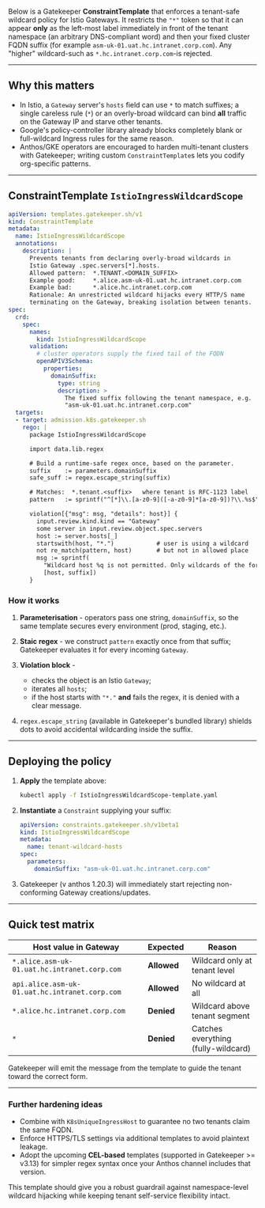 Below is a Gatekeeper **ConstraintTemplate** that enforces a tenant-safe wildcard policy for Istio Gateways. It restricts the `"*"` token so that it can appear **only** as the left-most label immediately in front of the tenant namespace (an arbitrary DNS-compliant word) and then your fixed cluster FQDN suffix (for example `asm-uk-01.uat.hc.intranet.corp.com`). Any "higher" wildcard-such as `*.hc.intranet.corp.com`-is rejected.

---

## Why this matters

* In Istio, a `Gateway` server's `hosts` field can use `*` to match suffixes; a single careless rule (`*`) or an overly-broad wildcard can bind **all** traffic on the Gateway IP and starve other tenants.
* Google's policy-controller library already blocks completely blank or full-wildcard Ingress rules for the same reason.
* Anthos/GKE operators are encouraged to harden multi-tenant clusters with Gatekeeper; writing custom `ConstraintTemplate`s lets you codify org-specific patterns.

---

## ConstraintTemplate `IstioIngressWildcardScope`

```yaml
apiVersion: templates.gatekeeper.sh/v1
kind: ConstraintTemplate
metadata:
  name: IstioIngressWildcardScope
  annotations:
    description: |
      Prevents tenants from declaring overly-broad wildcards in
      Istio Gateway .spec.servers[*].hosts.
      Allowed pattern:  *.TENANT.<DOMAIN_SUFFIX>
      Example good:     *.alice.asm-uk-01.uat.hc.intranet.corp.com
      Example bad:      *.alice.hc.intranet.corp.com
      Rationale: An unrestricted wildcard hijacks every HTTP/S name
      terminating on the Gateway, breaking isolation between tenants.
spec:
  crd:
    spec:
      names:
        kind: IstioIngressWildcardScope
      validation:
        # cluster operators supply the fixed tail of the FQDN
        openAPIV3Schema:
          properties:
            domainSuffix:
              type: string
              description: >
                The fixed suffix following the tenant namespace, e.g.
                "asm-uk-01.uat.hc.intranet.corp.com"
  targets:
  - target: admission.k8s.gatekeeper.sh
    rego: |
      package IstioIngressWildcardScope

      import data.lib.regex

      # Build a runtime-safe regex once, based on the parameter.
      suffix    := parameters.domainSuffix
      safe_suff := regex.escape_string(suffix)

      # Matches:  *.tenant.<suffix>   where tenant is RFC-1123 label
      pattern   := sprintf("^[*]\\.[a-z0-9]([-a-z0-9]*[a-z0-9])?\\.%s$", [safe_suff])

      violation[{"msg": msg, "details": host}] {
        input.review.kind.kind == "Gateway"
        some server in input.review.object.spec.servers
        host := server.hosts[_]
        startswith(host, "*.")            # user is using a wildcard
        not re_match(pattern, host)       # but not in allowed place
        msg := sprintf(
          "Wildcard host %q is not permitted. Only wildcards of the form *.TENANT.%s are allowed.",
          [host, suffix])
      }
```

### How it works

1. **Parameterisation** - operators pass one string, `domainSuffix`, so the same template secures every environment (prod, staging, etc.).
2. **Staic regex** - we construct `pattern` exactly once from that suffix; Gatekeeper evaluates it for every incoming `Gateway`.
3. **Violation block** -

   * checks the object is an Istio `Gateway`;
   * iterates all `hosts`;
   * if the host starts with `"*."` **and** fails the regex, it is denied with a clear message.
4. `regex.escape_string` (available in Gatekeeper's bundled library) shields dots to avoid accidental wildcarding inside the suffix.

---

## Deploying the policy

1. **Apply** the template above:

   ```bash
   kubectl apply -f IstioIngressWildcardScope-template.yaml
   ```
2. **Instantiate** a `Constraint` supplying your suffix:

   ```yaml
   apiVersion: constraints.gatekeeper.sh/v1beta1
   kind: IstioIngressWildcardScope
   metadata:
     name: tenant-wildcard-hosts
   spec:
     parameters:
       domainSuffix: "asm-uk-01.uat.hc.intranet.corp.com"
   ```
3. Gatekeeper (v anthos 1.20.3) will immediately start rejecting non-conforming Gateway creations/updates.

---

## Quick test matrix

| Host value in Gateway                          | Expected    | Reason                              |
| ---------------------------------------------- | ----------- | ----------------------------------- |
| `*.alice.asm-uk-01.uat.hc.intranet.corp.com`   | **Allowed** | Wildcard only at tenant level       |
| `api.alice.asm-uk-01.uat.hc.intranet.corp.com` | **Allowed** | No wildcard at all                  |
| `*.alice.hc.intranet.corp.com`                 | **Denied**  | Wildcard above tenant segment       |
| `*`                                            | **Denied**  | Catches everything (fully-wildcard) |

Gatekeeper will emit the message from the template to guide the tenant toward the correct form.

---

### Further hardening ideas

* Combine with `K8sUniqueIngressHost` to guarantee no two tenants claim the same FQDN.
* Enforce HTTPS/TLS settings via additional templates to avoid plaintext leakage.
* Adopt the upcoming **CEL-based** templates (supported in Gatekeeper >= v3.13) for simpler regex syntax once your Anthos channel includes that version.

This template should give you a robust guardrail against namespace-level wildcard hijacking while keeping tenant self-service flexibility intact.
